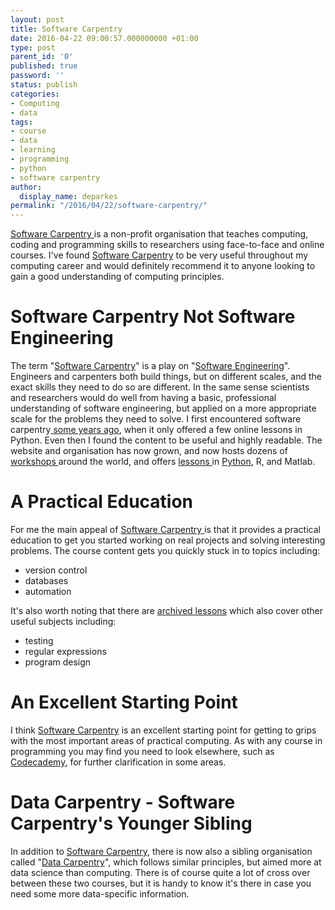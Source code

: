 ```yaml
---
layout: post
title: Software Carpentry
date: 2016-04-22 09:00:57.000000000 +01:00
type: post
parent_id: '0'
published: true
password: ''
status: publish
categories:
- Computing
- data
tags:
- course
- data
- learning
- programming
- python
- software carpentry
author:
  display_name: deparkes
permalink: "/2016/04/22/software-carpentry/"
---
```

<a href="https://software-carpentry.org/">Software Carpentry </a>is a non-profit organisation that teaches computing, coding and programming skills to researchers using face-to-face and online courses. I've found <a href="https://software-carpentry.org/">Software Carpentry</a> to be very useful throughout my computing career and would definitely recommend it to anyone looking to gain a good understanding of computing principles.
<h1>Software Carpentry Not Software Engineering</h1>
The term "<a href="https://software-carpentry.org/">Software Carpentry</a>" is a play on "<a href="https://en.wikipedia.org/wiki/Software_engineering">Software Engineering</a>". Engineers and carpenters both build things, but on different scales, and the exact skills they need to do so are different. In the same sense scientists and researchers would do well from having a basic, professional understanding of software engineering, but applied on a more appropriate scale for the problems they need to solve.
I first encountered software carpentry<a href="https://github.com/swcarpentry/v3"> some years ago</a>, when it only offered a few online lessons in Python. Even then I found the content to be useful and highly readable. The website and organisation has now grown, and now hosts dozens of <a href="https://software-carpentry.org/workshops/">workshops </a>around the world, and offers <a href="https://software-carpentry.org/lessons/">lessons </a>in <a href="{{site.baseurl}}/python-for-science/">Python</a>, R, and Matlab.
<h1>A Practical Education</h1>
For me the main appeal of <a href="https://software-carpentry.org/">Software Carpentry </a>is that it provides a practical education to get you started working on real projects and solving interesting problems. The course content gets you quickly stuck in to topics including:
<ul>
<li>version control</li>
<li>databases</li>
<li>automation</li>
</ul>
It's also worth noting that there are <a href="https://software-carpentry.org/lessons/previous/">archived lessons</a> which also cover other useful subjects including:
<ul>
<li>testing</li>
<li>regular expressions</li>
<li>program design</li>
</ul>
<h1>An Excellent Starting Point</h1>
I think <a href="https://software-carpentry.org/">Software Carpentry</a> is an excellent starting point for getting to grips with the most important areas of practical computing. As with any course in programming you may find you need to look elsewhere, such as <a href="{{site.baseurl}}/2016/02/26/learn-to-code-with-codecademy/">Codecademy</a>, for further clarification in some areas.
<h1>Data Carpentry - Software Carpentry's Younger Sibling</h1>
In addition to <a href="https://software-carpentry.org/">Software Carpentry</a>, there is now also a sibling organisation called "<a href="https://www.datacarpentry.org/">Data Carpentry</a>", which follows similar principles, but aimed more at data science than computing. There is of course quite a lot of cross over between these two courses, but it is handy to know it's there in case you need some more data-specific information.